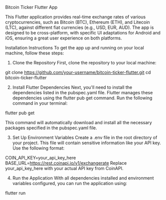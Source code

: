 Bitcoin Ticker Flutter App

This Flutter application provides real-time exchange rates of various cryptocurrencies, such as Bitcoin (BTC), Ethereum (ETH), and Litecoin (LTC), against different fiat currencies (e.g., USD, EUR, AUD). The app is designed to be cross-platform, with specific UI adaptations for Android and iOS, ensuring a great user experience on both platforms.


Installation Instructions
To get the app up and running on your local machine, follow these steps:

1. Clone the Repository
First, clone the repository to your local machine:

git clone https://github.com/your-username/bitcoin-ticker-flutter.git
cd bitcoin-ticker-flutter

2. Install Flutter Dependencies
Next, you'll need to install the dependencies listed in the pubspec.yaml file. Flutter manages these dependencies using the flutter pub get command. Run the following command in your terminal:

flutter pub get

This command will automatically download and install all the necessary packages specified in the pubspec.yaml file.

3. Set Up Environment Variables
Create a .env file in the root directory of your project. This file will contain sensitive information like your API key. Use the following format:

COIN_API_KEY=your_api_key_here
BASE_URL=https://rest.coinapi.io/v1/exchangerate
Replace your_api_key_here with your actual API key from CoinAPI.

4. Run the Application
With all dependencies installed and environment variables configured, you can run the application using:

flutter run